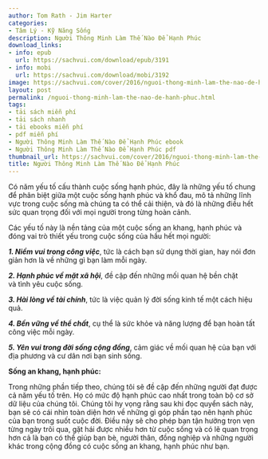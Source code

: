 ```yaml
---
author: Tom Rath - Jim Harter
categories:
- Tâm Lý - Kỹ Năng Sống
description: Người Thông Minh Làm Thế Nào Để Hạnh Phúc
download_links:
- info: epub
  url: https://sachvui.com/download/epub/3191
- info: mobi
  url: https://sachvui.com/download/mobi/3192
image: https://sachvui.com/cover/2016/nguoi-thong-minh-lam-the-nao-de-hanh-phuc.jpg
layout: post
permalink: /nguoi-thong-minh-lam-the-nao-de-hanh-phuc.html
tags:
- tải sách miễn phí
- tải sách nhanh
- tải ebooks miễn phí
- pdf miễn phí
- Người Thông Minh Làm Thế Nào Để Hạnh Phúc ebook
- Người Thông Minh Làm Thế Nào Để Hạnh Phúc pdf
thumbnail_url: https://sachvui.com/cover/2016/nguoi-thong-minh-lam-the-nao-de-hanh-phuc.jpg
title: Người Thông Minh Làm Thế Nào Để Hạnh Phúc
---
```


 <div class="item-desc text-justify"> <p>Có năm yếu tố cấu thành cuộc sống hạnh phúc, đây là những yếu tố chung để phân biệt giữa một cuộc sống hạnh phúc và khổ đau, mô tả những lĩnh vực trong cuộc sống mà chúng ta có thể cải thiện, và đó là những điều hết sức quan trọng đối với mọi người trong từng hoàn cảnh.</p><p>Các yếu tố này là nền tảng của một cuộc sống an khang, hạnh phúc và đóng vai trò thiết yếu trong cuộc sống của hầu hết mọi người:</p><p><strong><em>1. Niềm vui trong công việc</em></strong>, tức là cách bạn sử dụng thời gian, hay nói đơn giản hơn là về những gì bạn làm mỗi ngày.</p><p><strong><em>2. Hạnh phúc về mặt xã hội</em></strong>, đề cập đến những mối quan hệ bền chặt và tình yêu cuộc sống.</p><p><strong><em>3. Hài lòng về tài chính</em></strong>, tức là việc quản lý đời sống kinh tế một cách hiệu quả.</p><p><strong><em>4. Bền vững về thể chất</em></strong>, cụ thể là sức khỏe và năng lượng để bạn hoàn tất công việc mỗi ngày.</p><p><strong><em>5. Yên vui trong đời sống cộng đồng</em></strong>, cảm giác về mối quan hệ của bạn với địa phương và cư dân nơi bạn sinh sống.</p><ol></ol><p><strong>Sống an khang, hạnh phúc:</strong></p><p>Trong những phần tiếp theo, chúng tôi sẽ đề cập đến những người đạt được cả năm yếu tố trên. Họ có mức độ hạnh phúc cao nhất trong toàn bộ cơ sở dữ liệu của chúng tôi. Chúng tôi hy vọng rằng sau khi đọc quyển sách này, bạn sẽ có cái nhìn toàn diện hơn về những gì góp phần tạo nên hạnh phúc của bạn trong suốt cuộc đời. Điều này sẽ cho phép bạn tận hưởng trọn vẹn từng ngày trôi qua, gặt hái được nhiều hơn từ cuộc sống và có lẽ quan trọng hơn cả là bạn có thể giúp bạn bè, người thân, đồng nghiệp và những người khác trong cộng đồng có cuộc sống an khang, hạnh phúc như bạn.</p> </div>